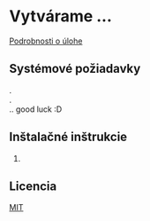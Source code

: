 # Vytvárame ...

[Podrobnosti o úlohe]() 

## Systémové požiadavky

. <br>
. <br>
.. good luck :D

## Inštalačné inštrukcie

1) 

## Licencia

[MIT](https://github.com/DonRiccardo/UvoddoDatovehoInzenyrstvi/blob/f622eb27b6412004ce17109fed2dcbb0f7b4af18/ukol03/license.txt)
